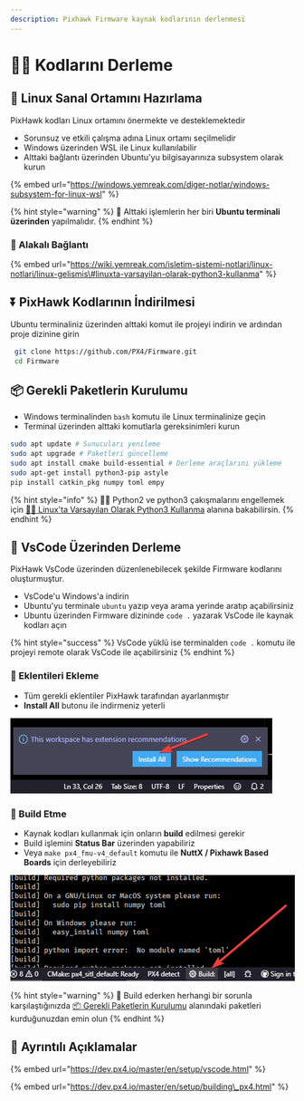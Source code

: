 ```yaml
---
description: Pixhawk Firmware kaynak kodlarının derlenmesi
---
```


# 👨‍💻 Kodlarını Derleme

## 🌄 Linux Sanal Ortamını Hazırlama

PixHawk kodları Linux ortamını önermekte ve desteklemektedir

* Sorunsuz ve etkili çalışma adına Linux ortamı seçilmelidir
* Windows üzerinden WSL ile Linux kullanılabilir
* Alttaki bağlantı üzerinden Ubuntu'yu bilgisayarınıza subsystem olarak kurun

{% embed url="https://windows.yemreak.com/diger-notlar/windows-subsystem-for-linux-wsl" %}

{% hint style="warning" %}
📢 Alttaki işlemlerin her biri **Ubuntu terminali üzerinden** yapılmalıdır.
{% endhint %}

### 🔗 Alakalı Bağlantı

{% embed url="https://wiki.yemreak.com/isletim-sistemi-notlari/linux-notlari/linux-gelismis\#linuxta-varsayilan-olarak-python3-kullanma" %}

## ‍⏬ PixHawk Kodlarının İndirilmesi

Ubuntu terminaliniz üzerinden alttaki komut ile projeyi indirin ve ardından proje dizinine girin

```bash
 git clone https://github.com/PX4/Firmware.git
 cd Firmware
```

## 📦 Gerekli Paketlerin Kurulumu

* Windows terminalinden `bash` komutu ile Linux terminalinize geçin
* Terminal üzerinden alttaki komutlarla gereksinimleri kurun

```bash
sudo apt update # Sunucuları yenileme
sudo apt upgrade # Paketleri güncelleme
sudo apt install cmake build-essential # Derleme araçlarını yükleme
sudo apt-get install python3-pip astyle
pip install catkin_pkg numpy toml empy
```

{% hint style="info" %}
🧙‍♂️ Python2 ve python3 çakışmalarını engellemek için [👨‍🔧 Linux'ta Varsayılan Olarak Python3 Kullanma](https://wiki.yemreak.com/isletim-sistemi-notlari/linux-notlari/linux-gelismis#linuxta-varsayilan-olarak-python3-kullanma) alanına bakabilirsin.
{% endhint %}

## 🌃 VsCode Üzerinden Derleme

PixHawk VsCode üzerinden düzenlenebilecek şekilde Firmware kodlarını oluşturmuştur.

* VsCode'u Windows'a indirin
* Ubuntu'yu terminale `ubuntu`  yazıp veya arama yerinde aratıp açabilirsiniz
* Ubuntu üzerinden Firmware dizininde `code .` yazarak VsCode ile kaynak kodları açın

{% hint style="success" %}
VsCode yüklü ise terminalden `code .` komutu ile projeyi remote olarak VsCode ile açabilirsiniz
{% endhint %}

### 🔌 Eklentileri Ekleme

* Tüm gerekli eklentiler PixHawk tarafından ayarlanmıştır
* **Install All** butonu ile indirmeniz yeterli

![](../../.gitbook/assets/image%20%2848%29.png)

### 🚧 Build Etme

* Kaynak kodları kullanmak için onların **build** edilmesi gerekir
* Build işlemini **Status Bar** üzerinden yapabiliriz
* Veya `make px4_fmu-v4_default` komutu ile **NuttX / Pixhawk Based Boards** için derleyebiliriz

![](../../.gitbook/assets/image%20%2886%29.png)

{% hint style="warning" %}
📢 Build ederken herhangi bir sorunla karşılaştığınızda [📦 Gerekli Paketlerin Kurulumu]() alanındaki paketleri kurduğunuzdan emin olun
{% endhint %}

## 🔗 Ayrıntılı Açıklamalar

{% embed url="https://dev.px4.io/master/en/setup/vscode.html" %}

{% embed url="https://dev.px4.io/master/en/setup/building\_px4.html" %}

